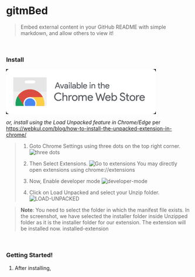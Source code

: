 # gitmBed
> Embed external content in your GitHub README with simple markdown, and allow others to view it!

<br />

### Install
<a href=""><img src="get_on_cws.png" align="center"/></a>


_or, install using the Load Unpacked feature in Chrome/Edge_
per https://webkul.com/blog/how-to-install-the-unpacked-extension-in-chrome/
> 1. Goto Chrome Settings using three dots on the top right corner.
> ![three dots](https://cdnblog.webkul.com/blog/wp-content/uploads/2019/07/15065417/1-2.png)
>
> 2. Then Select Extensions.
> ![Go to extensions](https://cdnblog.webkul.com/blog/wp-content/uploads/2019/07/15065541/2-3.png)
> You may directly open extensions using chrome://extensions
>
> 3. Now, Enable developer mode
> ![developer-mode](https://cdnblog.webkul.com/blog/wp-content/uploads/2019/07/15065714/3-2.png)
> 
> 4. Click on Load Unpacked and select your Unzip folder.
> ![LOAD-UNPACKED](https://cdnblog.webkul.com/blog/wp-content/uploads/2019/07/15065849/4-3.png)

> **Note**: You need to select the folder in which the manifest file exists. In the screenshot, we have selected the installer folder inside Unzipped folder as it is the installer folder for our extension.
The extension will be installed now.
installed-extension

<br />

### Getting Started!
1. After installing, 


